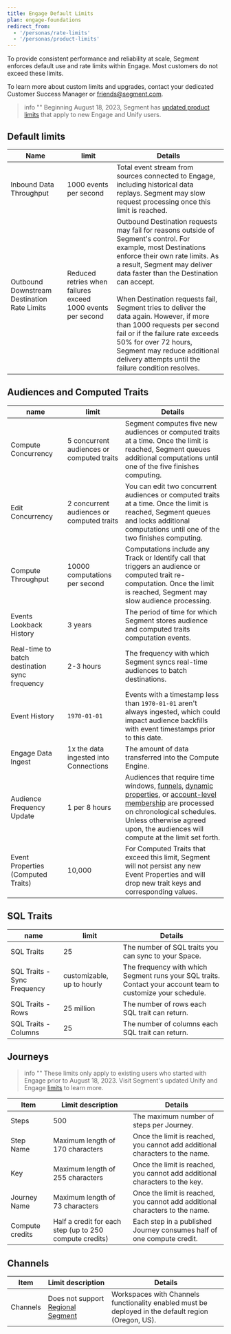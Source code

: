 ```yaml
---
title: Engage Default Limits
plan: engage-foundations
redirect_from: 
  - '/personas/rate-limits'
  - '/personas/product-limits'
---
```


To provide consistent performance and reliability at scale, Segment enforces default use and rate limits within Engage. Most customers do not exceed these limits.

To learn more about custom limits and upgrades, contact your dedicated Customer Success Manager or [friends@segment.com](mailto:friends@segment.com).

> info ""
> Beginning August 18, 2023, Segment has [updated product limits](/docs/unify/product-limits/) that apply to new Engage and Unify users. 

## Default limits

| Name                                        | limit                                                       | Details                                                                                                                                                                                                                                                                                                                                                                                                                                                                                                          |
| ------------------------------------------- | ----------------------------------------------------------- | ---------------------------------------------------------------------------------------------------------------------------------------------------------------------------------------------------------------------------------------------------------------------------------------------------------------------------------------------------------------------------------------------------------------------------------------------------------------------------------------------------------------- |
| Inbound Data Throughput                     | 1000 events per second                                      | Total event stream from sources connected to Engage, including historical data replays. Segment may slow request processing once this limit is reached.                                                                                                                                                                                                                                                                                                                                                          |
| Outbound Downstream Destination Rate Limits | Reduced retries when failures exceed 1000 events per second | Outbound Destination requests may fail for reasons outside of Segment's control.  For example, most Destinations enforce their own rate limits. As a result, Segment may deliver data faster than the Destination can accept. <br><br>  When Destination requests fail, Segment tries to deliver the data again. However, if more than 1000 requests per second fail or if the failure rate exceeds 50% for over 72 hours, Segment may reduce additional delivery attempts until the failure condition resolves. |


## Audiences and Computed Traits

| name                                          | limit                                 | Details                                                                                                                                                                                                                                                                                                                                                                        |
| --------------------------------------------- | ------------------------------------- | ------------------------------------------------------------------------------------------------------------------------------------------------------------------------------------------------------------------------------------------------------------------------------------------------------------------------------------------------------------------------------ |
| Compute Concurrency                           | 5 concurrent audiences or computed traits               | Segment computes five new audiences or computed traits at a time. Once the limit is reached, Segment queues additional computations until one of the five finishes computing.                                                                                                                                                                               |
| Edit Concurrency                           | 2 concurrent audiences or computed traits               | You can edit two concurrent audiences or computed traits at a time. Once the limit is reached, Segment queues and locks additional computations until one of the two finishes computing.                                                                                                                                                                               |
| Compute Throughput                            | 10000 computations per second         | Computations include any Track or Identify call that triggers an audience or computed trait re-computation. Once the limit is reached, Segment may slow audience processing.                                                                                                                                                                                                   |
| Events Lookback History                       | 3 years                               | The period of time for which Segment stores audience and computed traits computation events.                                                                                                                                                                                                                                                                                   |
| Real-time to batch destination sync frequency | 2-3 hours                             | The frequency with which Segment syncs real-time audiences to batch destinations.                                                                                                                                                                                                                                                                                              |
| Event History                                 | `1970-01-01`                          | Events with a timestamp less than `1970-01-01` aren't always ingested, which could impact audience backfills with event timestamps prior to this date.                                                                                                                                                                                                                         |
| Engage Data Ingest                            | 1x the data ingested into Connections | The amount of data transferred into the Compute Engine.                                                                                                                                                                                                                                                                                                                        |
| Audience Frequency Update                     | 1 per 8 hours                         | Audiences that require time windows, [funnels](/docs/engage/audiences/#funnel-audiences), [dynamic properties](/docs/engage/audiences/#dynamic-property-references), or [account-level membership](/docs/engage/audiences/#account-level-audiences) are processed on chronological schedules. Unless otherwise agreed upon, the audiences will compute at the limit set forth. |
| Event Properties (Computed Traits)            | 10,000                                | For Computed Traits that exceed this limit, Segment will not persist any new Event Properties and will drop new trait keys and corresponding values.                                                  |


## SQL Traits

| name                        | limit                      | Details                                                                                                      |
| --------------------------- | -------------------------- | ------------------------------------------------------------------------------------------------------------ |
| SQL Traits                  | 25                         | The number of SQL traits you can sync to your Space.                                                         |
| SQL Traits - Sync Frequency | customizable, up to hourly | The frequency with which Segment runs your SQL traits. Contact your account team to customize your schedule. |
| SQL Traits - Rows           | 25 million                 | The number of rows each SQL trait can return.                                                                |
| SQL Traits - Columns        | 25                         | The number of columns each SQL trait can return.                                                             |


## Journeys

> info ""
> These limits only apply to existing users who started with Engage prior to August 18, 2023. Visit Segment's updated Unify and Engage [limits](/docs/unify/product-limits/) to learn more.


| Item            | Limit description                | Details                                                                      |
| --------------- | -------------------------------- | ---------------------------------------------------------------------------- |
| Steps           | 500                              | The maximum number of steps per Journey.                                     |
| Step Name       | Maximum length of 170 characters | Once the limit is reached, you cannot add additional characters to the name. |
| Key             | Maximum length of 255 characters | Once the limit is reached, you cannot add additional characters to the key.  |
| Journey Name    | Maximum length of 73 characters  | Once the limit is reached, you cannot add additional characters to the name. |
| Compute credits | Half a credit for each step (up to 250 compute credits)     | Each step in a published Journey consumes half of one compute credit.        |


 
## Channels

| Item     | Limit description                                                   | Details                                                                                             |
| -------- | ------------------------------------------------------------------- | --------------------------------------------------------------------------------------------------- |
| Channels | Does not support [Regional Segment](/docs/guides/regional-segment/) | Workspaces with Channels functionality enabled must be deployed in the default region (Oregon, US). |
